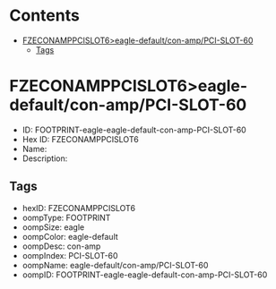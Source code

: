 



Contents
========

* [FZECONAMPPCISLOT6>eagle-default/con-amp/PCI-SLOT-60](#fzeconamppcislot6eagle-defaultcon-amppci-slot-60)
	* [Tags](#tags)

# FZECONAMPPCISLOT6>eagle-default/con-amp/PCI-SLOT-60

- ID: FOOTPRINT-eagle-eagle-default-con-amp-PCI-SLOT-60
- Hex ID: FZECONAMPPCISLOT6
- Name: 
- Description: 

## Tags

- hexID: FZECONAMPPCISLOT6
- oompType: FOOTPRINT
- oompSize: eagle
- oompColor: eagle-default
- oompDesc: con-amp
- oompIndex: PCI-SLOT-60
- oompName: eagle-default/con-amp/PCI-SLOT-60
- oompID: FOOTPRINT-eagle-eagle-default-con-amp-PCI-SLOT-60
